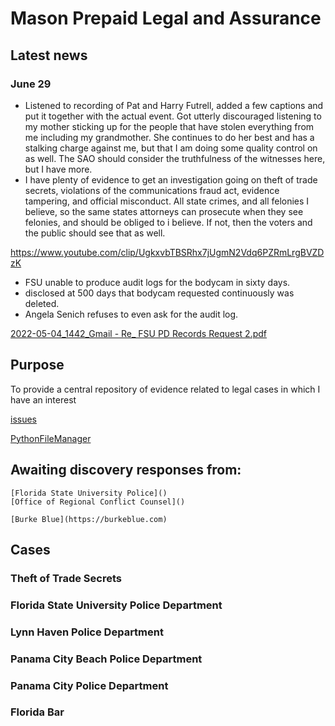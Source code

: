 # Mason Prepaid Legal and Assurance

## Latest news

### June 29
- Listened to recording of Pat and Harry Futrell, added a few captions and put it together with the actual event.  Got utterly discouraged listening to my mother sticking up for the people that have stolen everything from me including my grandmother.  She continues to do her best and has a stalking charge against me, but that I am doing some quality control on as well.  The SAO should consider the truthfulness of the witnesses here, but I have more.
- I have plenty of evidence to get an investigation going on theft of trade secrets, violations of the communications fraud act, evidence tampering, and official misconduct.  All state crimes, and all felonies I believe, so the same states attorneys can prosecute when they see felonies, and should be obliged to i believe.  If not, then the voters and the public should see that as well.




https://www.youtube.com/clip/UgkxvbTBSRhx7jUgmN2Vdq6PZRmLrgBVZDzK


- FSU unable to produce audit logs for the bodycam in sixty days.
- disclosed at 500 days that bodycam requested continuously was deleted.
- Angela Senich refuses to even ask for the audit log.

[2022-05-04_1442_Gmail - Re_ FSU PD Records Request 2.pdf](https://github.com/mconsulting/legal/files/8764516/2022-05-04_1442_Gmail.-.Re_.FSU.PD.Records.Request.2.pdf)

## Purpose
To provide a central repository of evidence related to legal cases in which I have an interest

[issues](https://github.com/mconsulting/legal/issues)

[PythonFileManager](PythonFileManager/PythonFileManager.py)

## Awaiting discovery responses from:

    [Florida State University Police]()
    [Office of Regional Conflict Counsel]()
    
    [Burke Blue](https://burkeblue.com)


## Cases

### Theft of Trade Secrets
### Florida State University Police Department
### Lynn Haven Police Department
### Panama City Beach Police Department
### Panama City Police Department 
### Florida Bar



